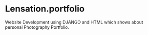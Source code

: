 # Lensation.portfolio
Website Development using DJANGO and HTML which shows about personal Photography Portfolio.
